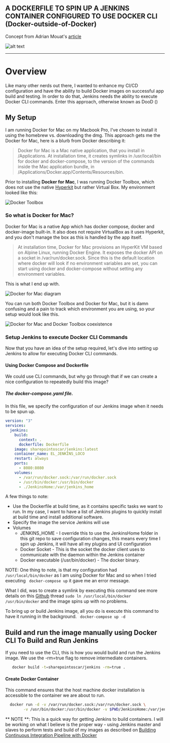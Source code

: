 

## A DOCKERFILE TO SPIN UP A JENKINS CONTAINER CONFIGURED TO USE DOCKER CLI (Docker-outside-of-Docker)  
Concept from Adrian Mouat's [article](http://container-solutions.com/running-docker-in-jenkins-in-docker)

![alt text](http://www.focusedsupport.com/blog/content/images/2015/06/docker_jenkins_page-2.png "Cute Docker Whale In Action")

***

# Overview
Like many other nerds out there, I wanted to enhance my CI/CD configuration and have the ability to build Docker images on successful app build and testing.  In order to do that, Jenkins needs the ability to execute Docker CLI commands.  Enter this approach, otherwise known as DooD ()

## My Setup
I am running Docker for Mac on my Macbook Pro, I've chosen to install it using the homebrew vs. downloading the dmg.  This approach gets me the Docker for Mac, here is a blurb
from Docker describing it:

>Docker for Mac is a Mac native application, that you install in /Applications. At installation time, it creates symlinks in /usr/local/bin for docker and docker-compose, to the version of the commands inside the Mac application bundle, in /Applications/Docker.app/Contents/Resources/bin.

Prior to installing **Docker for Mac**, I was running Docker Toolbox, which does not use the native [Hyperkit](https://github.com/docker/HyperKit/) but rather Virtual Box.  My environment looked like this:

![Docker Toolbox](https://docs.docker.com/docker-for-mac/images/toolbox-install.png)

### So what is Docker for Mac?
Docker for Mac is a native App which has docker compose, docker and docker-image built-in.  It also does not require VirtualBox as it uses Hyperkit, and you don't manage the box as this is handled by the app itself.

>At installation time, Docker for Mac provisions an HyperKit VM based on Alpine Linux, running Docker Engine. It exposes the docker API on a socket in /var/run/docker.sock. Since this is the default location where docker will look if no environment variables are set, you can start using docker and docker-compose without setting any environment variables.

This is what I end up with.

![Docker for Mac diagram](https://docs.docker.com/docker-for-mac/images/docker-for-mac-install.png)

You can run both Docker Toolbox and Docker for Mac, but it is damn confusing and a pain to track which environment you are using, so your setup would look like this.

![Docker for Mac and Docker Toolbox coexistence](https://docs.docker.com/docker-for-mac/images/docker-for-mac-and-toolbox.png)


### Setup Jenkins to execute Docker CLI Commands
Now that you have an idea of the setup required, let's dive into setting up Jenkins to allow for executing Docker CLI commands.


  #### Using Docker Compose and Dockerfile
  We could use CLI commands, but why go through that if we can create a nice configuration to repeatedly build this image?

##### The docker-compose.yaml file.
In this file, we specify the configuration of our Jenkins image when it needs to be spun up.

``` yaml
version: "3"
services:
  jenkins:
    build:
      context: .
      dockerfile: Dockerfile
    image: sharepointoscar/jenkins:latest
    container_name: EL_JENKINS_LOCO
    restart: always
    ports:
      - 8080:8080
    volumes:
      - /var/run/docker.sock:/var/run/docker.sock
      - /usr/bin/docker:/usr/bin/docker
      - ./JenkinsHome:/var/jenkins_home
```

A few things to note:

  - Use the Dockerfile at build time, as it contains specific tasks we want to run.  In my case, I want to have a list of Jenkins plugins to quickly install at build time and install additional software.
  - Specify the image the service Jenkins will use
  - Volumes
    - JENKINS_HOME - I override this to use the JenkinsHome folder in this git repo to save configuration changes, this means every time I spin up Jenkins, it will have all my plugins and UI configuration
    - Docker Socket - This is the socket the docker client uses to communicate with the daemon within the Jenkins container
    - Docker executable (/usr/bin/docker) - The docker binary.


NOTE: One thing to note, is that my configuration had ` /usr/local/bin/docker` as I am using Docker for Mac and so when I tried executing
` docker-compose up` it gave me an error message.  

What I did, was to create a symlink by executing this command
see more details on this [Github](https://github.com/marcelbirkner/docker-ci-tool-stack/issues/24) thread
`sudo ln /usr/local/bin/docker /usr/bin/docker`
and the image spins up with no problems.


To bring up or build Jenkins image, all you do is execute this command to have it running in the background.
` docker-compose up -d`
## Build and run the image manually using Docker CLI To Build and Run Jenkins
If you need to use the CLI, this is how you would build and run the Jenkins image.  We use the -rm=true flag to remove intermediate containers.
``` bash
   docker build -t=sharepointoscar/jenkins -rm=true .
```

#### Create Docker Container
This command ensures that the host machine docker installation is accessible to the container we are about to run.

``` bash
  docker run -d -v /var/run/docker.sock:/var/run/docker.sock \
        -v /usr/bin/docker:/usr/bin/docker -v $PWD/JenkinsHome:/var/jenkins_home -p 8080:8080 sharepointoscar/jenkins
```

** NOTE **: This is a quick way for getting Jenkins to build containers.  I will be working on what I believe is the proper way - using Jenkins master and slaves to perform tests and build of my images as described  on [Building Continuous Integration Pipeline with Docker](https://www.docker.com/sites/default/files/UseCase/RA_CI%20with%20Docker_08.25.2015.pdf)
